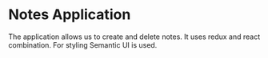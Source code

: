 # Notes Application
The application allows us to create and delete notes. It uses redux and react combination. For styling Semantic UI is used.

